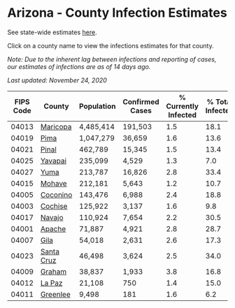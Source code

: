 # Arizona - County Infection Estimates

See state-wide estimates [here](/infections/us-az).

Click on a county name to view the infections estimates for that county.

*Note: Due to the inherent lag between infections and reporting of cases, our estimates of infections are as of 14 days ago.*

*Last updated: November 24, 2020*

|   FIPS Code |                   County |   Population |   Confirmed Cases |   % Currently Infected |   % Total Infected |
|-------------|--------------------------|--------------|-------------------|------------------------|--------------------|
|       04013 |     [Maricopa](maricopa) |    4,485,414 |           191,503 |                    1.5 |               18.1 |
|       04019 |             [Pima](pima) |    1,047,279 |            36,659 |                    1.6 |               13.6 |
|       04021 |           [Pinal](pinal) |      462,789 |            15,345 |                    1.5 |               13.4 |
|       04025 |       [Yavapai](yavapai) |      235,099 |             4,529 |                    1.3 |                7.0 |
|       04027 |             [Yuma](yuma) |      213,787 |            16,826 |                    2.8 |               33.4 |
|       04015 |         [Mohave](mohave) |      212,181 |             5,643 |                    1.2 |               10.7 |
|       04005 |     [Coconino](coconino) |      143,476 |             6,988 |                    2.4 |               18.8 |
|       04003 |       [Cochise](cochise) |      125,922 |             3,137 |                    1.6 |                9.8 |
|       04017 |         [Navajo](navajo) |      110,924 |             7,654 |                    2.2 |               30.5 |
|       04001 |         [Apache](apache) |       71,887 |             4,921 |                    2.8 |               28.7 |
|       04007 |             [Gila](gila) |       54,018 |             2,631 |                    2.6 |               17.3 |
|       04023 | [Santa Cruz](santa-cruz) |       46,498 |             3,624 |                    2.5 |               34.0 |
|       04009 |         [Graham](graham) |       38,837 |             1,933 |                    3.8 |               16.8 |
|       04012 |         [La Paz](la-paz) |       21,108 |               750 |                    1.4 |               15.0 |
|       04011 |     [Greenlee](greenlee) |        9,498 |               181 |                    1.6 |                6.2 |